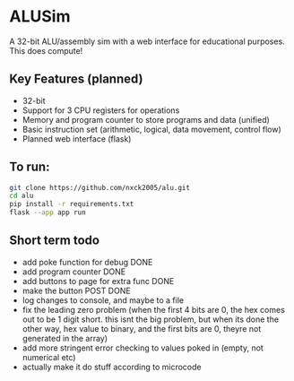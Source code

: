 # ALUSim

A 32-bit ALU/assembly sim with a web interface for educational purposes.
This does compute!

## Key Features (planned)

- 32-bit
- Support for 3 CPU registers for operations
- Memory and program counter to store programs and data (unified)
- Basic instruction set (arithmetic, logical, data movement, control flow)
- Planned web interface (flask)

## To run:

```bash
git clone https://github.com/nxck2005/alu.git
cd alu
pip install -r requirements.txt
flask --app app run
```

## Short term todo
- add poke function for debug DONE
- add program counter DONE
- add buttons to page for extra func DONE
- make the button POST DONE
- log changes to console, and maybe to a file
- fix the leading zero problem (when the first 4 bits are 0, the hex comes out to be 1 digit short. this isnt the big problem, but when its done the other way, hex value to binary, and the first bits are 0, theyre not generated in the array)
- add more stringent error checking to values poked in (empty, not numerical etc)
- actually make it do stuff according to microcode
